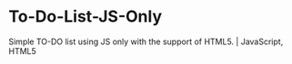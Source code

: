 # To-Do-List-JS-Only
Simple TO-DO list using JS only with the support of HTML5. | JavaScript, HTML5
